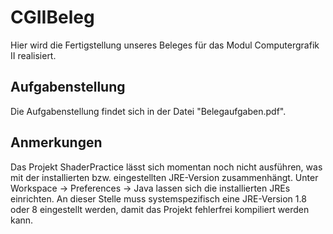 # CGIIBeleg
Hier wird die Fertigstellung unseres Beleges für das Modul Computergrafik II realisiert.

## Aufgabenstellung

Die Aufgabenstellung findet sich in der Datei "Belegaufgaben.pdf".

## Anmerkungen

Das Projekt ShaderPractice lässt sich momentan noch nicht ausführen, was mit der installierten bzw. eingestellten JRE-Version zusammenhängt. Unter Workspace -> Preferences -> Java lassen sich die installierten JREs einrichten. An dieser Stelle muss systemspezifisch eine JRE-Version 1.8 oder 8 eingestellt werden, damit das Projekt fehlerfrei kompiliert werden kann.
